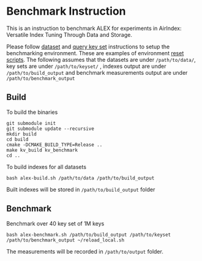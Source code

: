 # Benchmark Instruction

This is an instruction to benchmark ALEX for experiments in AirIndex: Versatile Index Tuning Through Data and Storage.

Please follow [dataset](https://github.com/illinoisdata/airindex-public/blob/main/dataset_setup.md) and [query key set](https://github.com/illinoisdata/airindex-public/blob/main/keyset_setup.md) instructions to setup the benchmarking environment. These are examples of environment [reset scripts](https://github.com/illinoisdata/airindex-public/blob/main/reload_examples.md). The following assumes that the datasets are under `/path/to/data/`, key sets are under `/path/to/keyset/` , indexes output are under `/path/to/build_output` and benchmark measurements output are under `/path/to/benchmark_output`

## Build

To build the binaries

```
git submodule init
git submodule update --recursive
mkdir build
cd build
cmake -DCMAKE_BUILD_TYPE=Release ..
make kv_build kv_benchmark
cd ..
```

To build indexes for all datasets

```
bash alex-build.sh /path/to/data /path/to/build_output 
```

Built indexes will be stored in `/path/to/build_output` folder

## Benchmark

Benchmark over 40 key set of 1M keys

```
bash alex-benchmark.sh /path/to/build_output /path/to/keyset /path/to/benchmark_output ~/reload_local.sh
```

The measurements will be recorded in `/path/to/output` folder.
